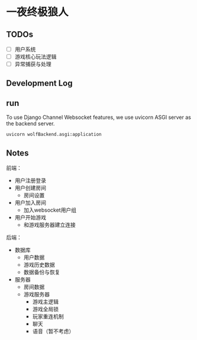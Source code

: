 # 一夜终极狼人

## TODOs

- [ ] 用户系统
- [ ] 游戏核心玩法逻辑
- [ ] 异常捕获与处理

## Development Log

## run

To use Django Channel Websocket features, we use uvicorn ASGI server as the backend server.
```bash
uvicorn wolfBackend.asgi:application
```


## Notes
前端：
- 用户注册登录
- 用户创建房间
    - 房间设置
- 用户加入房间
    - 加入websocket用户组
- 用户开始游戏
    - 和游戏服务器建立连接

后端：
- 数据库
    - 用户数据
    - 游戏历史数据
    - 数据备份与恢复
- 服务器
    - 房间数据
    - 游戏服务器
        - 游戏主逻辑
        - 游戏全局锁
        - 玩家重连机制
        - 聊天
        - 语音（暂不考虑）